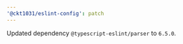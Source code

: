 ```yaml
---
'@ckt1031/eslint-config': patch
---
```


Updated dependency `@typescript-eslint/parser` to `6.5.0`.
